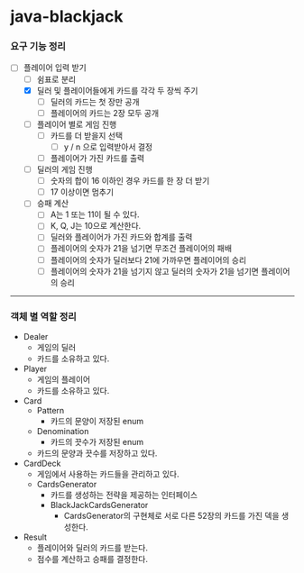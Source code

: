 # java-blackjack

### 요구 기능 정리

- [ ] 플레이어 입력 받기
    - [ ] 쉼표로 분리
    - [x] 딜러 및 플레이어들에게 카드를 각각 두 장씩 주기
        - [ ] 딜러의 카드는 첫 장만 공개
        - [ ] 플레이어의 카드는 2장 모두 공개
    - [ ] 플레이어 별로 게임 진행
        - [ ] 카드를 더 받을지 선택
            - [ ] y / n 으로 입력받아서 결정
        - [ ] 플레이어가 가진 카드를 출력
    - [ ] 딜러의 게임 진행
        - [ ] 숫자의 합이 16 이하인 경우 카드를 한 장 더 받기
        - [ ] 17 이상이면 멈추기
    - [ ] 승패 계산
        - [ ] A는 1 또는 11이 될 수 있다.
        - [ ] K, Q, J는 10으로 계산한다.
        - [ ] 딜러와 플레이어가 가진 카드와 합계를 출력
        - [ ] 플레이어의 숫자가 21을 넘기면 무조건 플레이어의 패배
        - [ ] 플레이어의 숫자가 딜러보다 21에 가까우면 플레이어의 승리
        - [ ] 플레이어의 숫자가 21을 넘기지 않고 딜러의 숫자가 21을 넘기면 플레이어의 승리

---

### 객체 별 역할 정리

- Dealer
    - 게임의 딜러
    - 카드를 소유하고 있다.
- Player
    - 게임의 플레이어
    - 카드를 소유하고 있다.
- Card
    - Pattern
        - 카드의 문양이 저장된 enum
    - Denomination
        - 카드의 끗수가 저장된 enum
    - 카드의 문양과 끗수를 저장하고 있다.
- CardDeck
    - 게임에서 사용하는 카드들을 관리하고 있다.
    - CardsGenerator
        - 카드를 생성하는 전략을 제공하는 인터페이스
        - BlackJackCardsGenerator
            - CardsGenerator의 구현체로 서로 다른 52장의 카드를 가진 덱을 생성한다.
- Result
    - 플레이어와 딜러의 카드를 받는다.
    - 점수를 계산하고 승패를 결정한다.